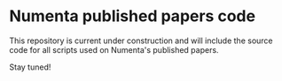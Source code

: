 # Numenta published papers code
This repository is current under construction and will include the source code for all scripts used on Numenta's published papers.

Stay tuned!
